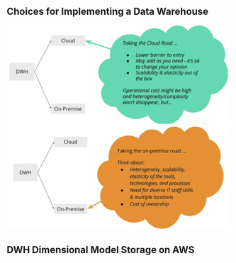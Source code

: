 ## Choices for Implementing a Data Warehouse
![image](/imgs/cloud.png)
![image](/imgs/premise.png)

## DWH Dimensional Model Storage on AWS

